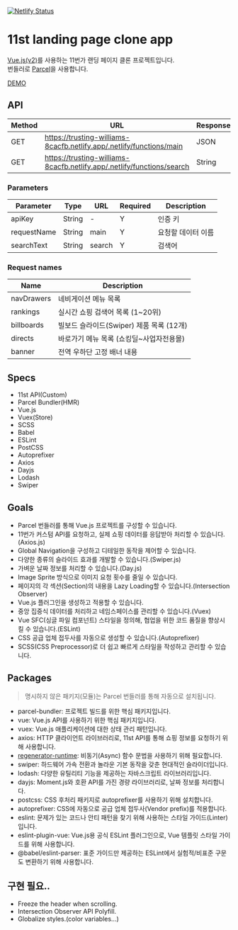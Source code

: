 [![Netlify Status](https://api.netlify.com/api/v1/badges/952d4114-1b38-49d9-9ae8-85f3f4b6d39f/deploy-status)](https://app.netlify.com/sites/trusting-williams-8cacfb/deploys)

# 11st landing page clone app

[Vue.js(v2)](https://kr.vuejs.org/v2/guide/)를 사용하는 11번가 랜딩 페이지 클론 프로젝트입니다.<br>
번들러로 [Parcel](https://parceljs.org/getting_started.html)을 사용합니다.

[DEMO](https://trusting-williams-8cacfb.netlify.app/)

## API

Method | URL | Response
--|--|--
GET | https://trusting-williams-8cacfb.netlify.app/.netlify/functions/main | JSON
GET | https://trusting-williams-8cacfb.netlify.app/.netlify/functions/search | String

### Parameters

Parameter | Type | URL | Required | Description
--|--|--|--|--
apiKey | String | - | Y | 인증 키
requestName | String | main | Y | 요청할 데이터 이름
searchText | String | search | Y | 검색어

### Request names

Name | Description
--|--
navDrawers | 네비게이션 메뉴 목록 
rankings | 실시간 쇼핑 검색어 목록 (1~20위)
billboards | 빌보드 슬라이드(Swiper) 제품 목록 (12개)
directs | 바로가기 메뉴 목록 (쇼킹딜~사업자전용몰) 
banner | 전역 우하단 고정 배너 내용

## Specs

- 11st API(Custom)
- Parcel Bundler(HMR)
- Vue.js
- Vuex(Store)
- SCSS
- Babel
- ESLint
- PostCSS
- Autoprefixer
- Axios
- Dayjs
- Lodash
- Swiper

## Goals

- Parcel 번들러를 통해 Vue.js 프로젝트를 구성할 수 있습니다.
- 11번가 커스텀 API를 요청하고, 실제 쇼핑 데이터를 응답받아 처리할 수 있습니다.(Axios.js)
- Global Navigation을 구성하고 디테일한 동작을 제어할 수 있습니다.
- 다양한 종류의 슬라이드 효과를 개발할 수 있습니다.(Swiper.js)
- 가벼운 날짜 정보를 처리할 수 있습니다.(Day.js)
- Image Sprite 방식으로 이미지 요청 횟수를 줄일 수 있습니다.
- 페이지의 각 섹션(Section)의 내용을 Lazy Loading할 수 있습니다.(Intersection Observer)
- Vue.js 플러그인을 생성하고 적용할 수 있습니다.
- 중앙 집중식 데이터를 처리하고 네임스페이스를 관리할 수 있습니다.(Vuex)
- Vue SFC(싱글 파일 컴포넌트) 스타일을 정의해, 협업을 위한 코드 품질을 향상시킬 수 있습니다.(ESLint)
- CSS 공급 업체 접두사를 자동으로 생성할 수 있습니다.(Autoprefixer)
- SCSS(CSS Preprocessor)로 더 쉽고 빠르게 스타일을 작성하고 관리할 수 있습니다. 

## Packages

> 명시하지 않은 패키지(모듈)는 Parcel 번들러를 통해 자동으로 설치됩니다.

- parcel-bundler: 프로젝트 빌드를 위한 핵심 패키지입니다. 
- vue: Vue.js API를 사용하기 위한 핵심 패키지입니다.
- vuex: Vue.js 애플리케이션에 대한 상태 관리 패턴입니다.
- axios: HTTP 클라이언트 라이브러리로, 11st API를 통해 쇼핑 정보를 요청하기 위해 사용합니다.
- [regenerator-runtime](https://www.npmjs.com/package/regenerator-runtime): 비동기(Async) 함수 문법을 사용하기 위해 필요합니다.
- swiper: 하드웨어 가속 전환과 놀라운 기본 동작을 갖춘 현대적인 슬라이더입니다.
- lodash: 다양한 유틸리티 기능을 제공하는 자바스크립트 라이브러리입니다.
- dayjs: Moment.js와 호환 API를 가진 경량 라이브러리로, 날짜 정보를 처리합니다.
- postcss: CSS 후처리 패키지로 autoprefixer를 사용하기 위해 설치합니다.
- autoprefixer: CSS에 자동으로 공급 업체 접두사(Vendor prefix)를 적용합니다.
- eslint: 문제가 있는 코드나 안티 패턴을 찾기 위해 사용하는 스타일 가이드(Linter)입니다.
- eslint-plugin-vue: Vue.js용 공식 ESLint 플러그인으로, Vue 템플릿 스타일 가이드를 위해 사용합니다.
- @babel/eslint-parser: 표준 가이드만 제공하는 ESLint에서 실험적/비표준 구문도 변환하기 위해 사용합니다.

## 구현 필요..

- Freeze the header when scrolling.
- Intersection Observer API Polyfill.
- Globalize styles.(color variables...)
